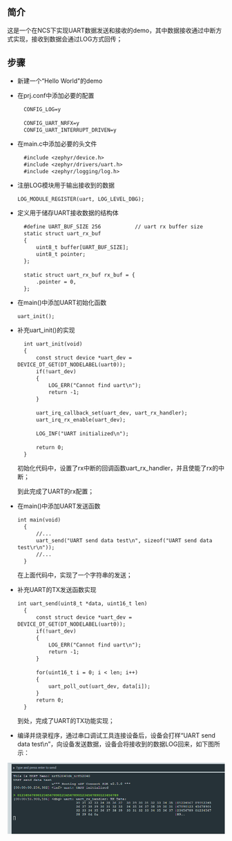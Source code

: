 ## 简介
这是一个在NCS下实现UART数据发送和接收的demo，其中数据接收通过中断方式实现，接收到数据会通过LOG方式回传；
## 步骤
* 新建一个“Hello World"的demo
* 在prj.conf中添加必要的配置
  ```
    CONFIG_LOG=y

    CONFIG_UART_NRFX=y
    CONFIG_UART_INTERRUPT_DRIVEN=y
  ```
* 在main.c中添加必要的头文件
  ```
    #include <zephyr/device.h>
    #include <zephyr/drivers/uart.h>
    #include <zephyr/logging/log.h>
  ```
* 注册LOG模块用于输出接收到的数据
  ```
  LOG_MODULE_REGISTER(uart, LOG_LEVEL_DBG);
  ```
* 定义用于储存UART接收数据的结构体
  ```
    #define UART_BUF_SIZE 256			// uart rx buffer size
    static struct uart_rx_buf
    {
        uint8_t buffer[UART_BUF_SIZE];
        uint8_t pointer;
    };

    static struct uart_rx_buf rx_buf = {
        .pointer = 0,
    };

  ```
* 在main()中添加UART初始化函数
  ```
  uart_init();
  ```
* 补充uart_init()的实现
  ```
    int uart_init(void)
    {
        const struct device *uart_dev = DEVICE_DT_GET(DT_NODELABEL(uart0));
        if(!uart_dev)
        {
            LOG_ERR("Cannot find uart\n");
            return -1;
        }

        uart_irq_callback_set(uart_dev, uart_rx_handler);
        uart_irq_rx_enable(uart_dev);

        LOG_INF("UART initialized\n");

        return 0;
    }
  ```
  初始化代码中，设置了rx中断的回调函数uart_rx_handler，并且使能了rx的中断；
  
  到此完成了UART的rx配置；

* 在main()中添加UART发送函数
  ```
  int main(void)
    {
        //...
        uart_send("UART send data test\n", sizeof("UART send data test\r\n"));
        //...
    }
  ```
  在上面代码中，实现了一个字符串的发送；
* 补充UART的TX发送函数实现
  ```
  int uart_send(uint8_t *data, uint16_t len)
    {
        const struct device *uart_dev = DEVICE_DT_GET(DT_NODELABEL(uart0));
        if(!uart_dev)
        {
            LOG_ERR("Cannot find uart\n");
            return -1;
        }

        for(uint16_t i = 0; i < len; i++)
        {
            uart_poll_out(uart_dev, data[i]);
        }
        return 0;
    }
  ```
  到处，完成了UART的TX功能实现；
* 编译并烧录程序，通过串口调试工具连接设备后，设备会打样“UART send data test\n”，向设备发送数据，设备会将接收到的数据LOG回来，如下图所示：

![1701828562391](image/README/1701828562391.png)
